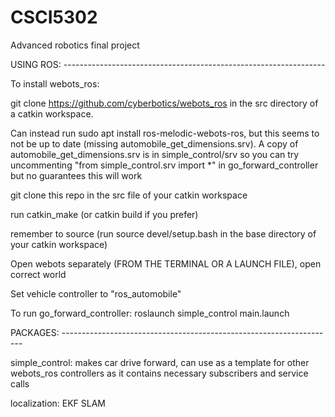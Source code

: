 # CSCI5302
Advanced robotics final project

USING ROS: -----------------------------------------------------------------

To install webots_ros: 

git clone https://github.com/cyberbotics/webots_ros in the src directory of a catkin workspace. 

Can instead run sudo apt install ros-melodic-webots-ros, but this seems to not be up to date (missing automobile_get_dimensions.srv). A copy of automobile_get_dimensions.srv is in simple_control/srv so you can try uncommenting "from simple_control.srv import \*" in go_forward_controller but no guarantees this will work

git clone this repo in the src file of your catkin workspace

run catkin_make (or catkin build if you prefer)

remember to source (run source devel/setup.bash in the base directory of your catkin workspace)

Open webots separately (FROM THE TERMINAL OR A LAUNCH FILE), open correct world

Set vehicle controller to "ros_automobile"

To run go_forward_controller: roslaunch simple_control main.launch

PACKAGES: --------------------------------------------------------------------

simple_control: makes car drive forward, can use as a template for other webots_ros controllers as it contains necessary subscribers and service calls 

localization: EKF SLAM
